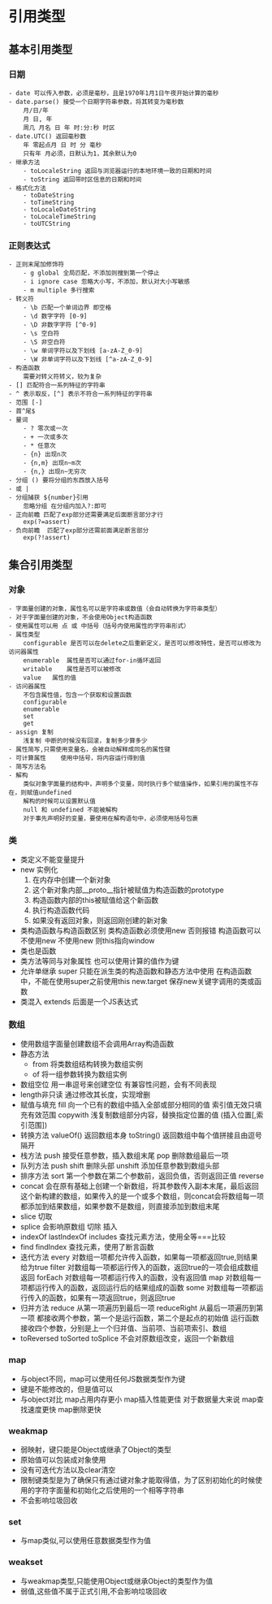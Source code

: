 # 引用类型
## 基本引用类型
### 日期
    - date 可以传入参数，必须是毫秒，且是1970年1月1日午夜开始计算的毫秒
    - date.parse() 接受一个日期字符串参数，将其转变为毫秒数
        月/日/年
        月 日, 年
        周几 月名 日 年 时:分:秒 时区
    - date.UTC() 返回毫秒数
        年 零起点月 日 时 分 毫秒
        只有年 月必须，日默认为1，其余默认为0
    - 继承方法
        - toLocaleString 返回与浏览器运行的本地环境一致的日期和时间
        - toString 返回带时区信息的日期和时间
    - 格式化方法
        - toDateString
        - toTimeString
        - toLocaleDateString
        - toLocaleTimeString
        - toUTCString
### 正则表达式   
    - 正则末尾加修饰符
        - g global 全局匹配，不添加则搜到第一个停止
        - i ignore case 忽略大小写，不添加，默认对大小写敏感
        - m multiple 多行搜索
    - 转义符
        - \b 匹配一个单词边界 即空格
        - \d 数字字符 [0-9]
        - \D 非数字字符 [^0-9]
        - \s 空白符
        - \S 非空白符
        - \w 单词字符以及下划线 [a-zA-Z_0-9]
        - \W 非单词字符以及下划线 [^a-zA-Z_0-9]
    - 构造函数
        需要对转义符转义，较为复杂
    - [] 匹配符合一系列特征的字符串
    - ^ 表示取反，[^] 表示不符合一系列特征的字符串
    - 范围 [-]
    - 首^尾$
    - 量词
        - ? 零次或一次
        - + 一次或多次
        - * 任意次
        - {n} 出现n次
        - {n,m} 出现n~m次
        - {n,} 出现n~无穷次
    - 分组 () 要将分组的东西放入括号
    - 或 |
    - 分组捕获 ${number}引用
        忽略分组 在分组内加入?:即可
    - 正向前瞻 匹配了exp部分还需要满足后面断言部分才行
        exp(?=assert)
    - 负向前瞻  匹配了exp部分还需前面满足断言部分
        exp(?!assert)

## 集合引用类型
### 对象
    - 字面量创建的对象，属性名可以是字符串或数值（会自动转换为字符串类型）
    - 对于字面量创建的对象，不会使用Object构造函数
    - 使用属性可以用 点 或 中括号（括号内使用属性的字符串形式）
    - 属性类型
        configurable 是否可以在delete之后重新定义，是否可以修改特性，是否可以修改为访问器属性
        enumerable  属性是否可以通过for-in循环返回
        writable    属性是否可以被修改
        value   属性的值
    - 访问器属性
        不包含属性值，包含一个获取和设置函数
        configurable
        enumerable
        set
        get
    - assign 复制
        浅复制 中断的时候没有回滚，复制多少算多少
    - 属性简写,只需使用变量名，会被自动解释成同名的属性键
    - 可计算属性    使用中括号，将内容运行得到值
    - 简写方法名    
    - 解构  
        类似对象字面量的结构中，声明多个变量，同时执行多个赋值操作，如果引用的属性不存在，则赋值undefined
        解构的时候可以设置默认值
        null 和 undefined 不能被解构
        对于事先声明好的变量，要使用在解构语句中，必须使用括号包裹

### 类
- 类定义不能变量提升
- new 实例化
    1. 在内存中创建一个新对象
    2. 这个新对象内部__proto__指针被赋值为构造函数的prototype
    3. 构造函数内部的this被赋值给这个新函数
    4. 执行构造函数代码
    5. 如果没有返回对象，则返回刚创建的新对象
- 类构造函数与构造函数区别
    类构造函数必须使用new 否则报错
    构造函数可以不使用new 不使用new 则this指向window
- 类也是函数
- 类方法等同与对象属性  也可以使用计算的值作为键
- 允许单继承
    super 只能在派生类的构造函数和静态方法中使用
    在构造函数中，不能在使用super之前使用this
    new.target  保存new关键字调用的类或函数
- 类混入
    extends 后面是一个JS表达式

### 数组
- 使用数组字面量创建数组不会调用Array构造函数
- 静态方法 
    - from
        将类数组结构转换为数组实例
    - of
        将一组参数转换为数组实例
- 数组空位
    用一串逗号来创建空位
    有兼容性问题，会有不同表现
- length非只读  通过修改其长度，实现增删
- 赋值与填充
    fill 向一个已有的数组中插入全部或部分相同的值 索引值无效只填充有效范围
    copywith    浅复制数组部分内容，替换指定位置的值 (插入位置[,索引范围])
- 转换方法
    valueOf() 返回数组本身
    toString() 返回数组中每个值拼接且由逗号隔开
- 栈方法
    push 接受任意参数，插入数组末尾
    pop 删除数组最后一项
- 队列方法
    push
    shift 删除头部
    unshift 添加任意参数到数组头部
- 排序方法
    sort    第一个参数在第二个参数前，返回负值，否则返回正值
    reverse
- concat
    会在原有基础上创建一个新数组，将其参数传入副本末尾，最后返回这个新构建的数组，如果传入的是一个或多个数组，则concat会将数组每一项都添加到结果数组，如果参数不是数组，则直接添加到数组末尾
- slice
    切取
- splice
    会影响原数组
    切除
    插入
- indexOf lastIndexOf includes
    查找元素方法，使用全等===比较
- find findIndex
    查找元素，使用了断言函数
- 迭代方法
    every   对数组一项都允许传入函数，如果每一项都返回true,则结果给为true
    filter  对数组每一项都运行传入的函数，返回true的一项会组成数组返回
    forEach 对数组每一项都运行传入的函数，没有返回值
    map 对数组每一项都运行传入的函数，返回运行后的结果组成的函数
    some    对数组每一项都运行传入的函数，如果有一项返回true，则返回true
- 归并方法
    reduce  从第一项遍历到最后一项
    reduceRight 从最后一项遍历到第一项
    都接收两个参数，第一个是运行函数，第二个是起点的初始值
    运行函数接收四个参数，分别是上一个归并值、当前项、当前项索引、数组
- toReversed toSorted toSplice
    不会对原数组改变，返回一个新数组

### map
- 与object不同，map可以使用任何JS数据类型作为键
- 键是不能修改的，但是值可以
- 与object对比
    map占用内存更小
    map插入性能更佳 对于数据量大来说
    map查找速度更快
    map删除更快
### weakmap
- 弱映射，键只能是Object或继承了Object的类型
- 原始值可以包装成对象使用
- 没有可迭代方法以及clear清空
- 限制键类型是为了确保只有通过键对象才能取得值，为了区别初始化的时候使用的字符字面量和初始化之后使用的一个相等字符串
- 不会影响垃圾回收

### set
- 与map类似,可以使用任意数据类型作为值
### weakset
- 与weakmap类型,只能使用Object或继承Object的类型作为值
- 弱值,这些值不属于正式引用,不会影响垃圾回收